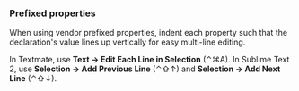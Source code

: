 ### Prefixed properties

When using vendor prefixed properties, indent each property such that the declaration's value lines up vertically for easy multi-line editing.

In Textmate, use **Text → Edit Each Line in Selection** (⌃⌘A). In Sublime Text 2, use **Selection → Add Previous Line** (⌃⇧↑) and **Selection → Add Next Line** (⌃⇧↓).